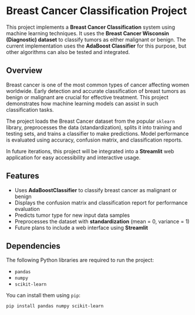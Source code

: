# **Breast Cancer Classification Project**

This project implements a **Breast Cancer Classification** system using machine learning techniques. It uses the **Breast Cancer Wisconsin (Diagnostic) dataset** to classify tumors as either malignant or benign. The current implementation uses the **AdaBoost Classifier** for this purpose, but other algorithms can also be tested and integrated.

## **Overview**

Breast cancer is one of the most common types of cancer affecting women worldwide. Early detection and accurate classification of breast tumors as benign or malignant are crucial for effective treatment. This project demonstrates how machine learning models can assist in such classification tasks.

The project loads the Breast Cancer dataset from the popular `sklearn` library, preprocesses the data (standardization), splits it into training and testing sets, and trains a classifier to make predictions. Model performance is evaluated using accuracy, confusion matrix, and classification reports.

In future iterations, this project will be integrated into a **Streamlit** web application for easy accessibility and interactive usage.

## **Features**

- Uses **AdaBoostClassifier** to classify breast cancer as malignant or benign
- Displays the confusion matrix and classification report for performance evaluation
- Predicts tumor type for new input data samples
- Preprocesses the dataset with **standardization** (mean = 0, variance = 1)
- Future plans to include a web interface using **Streamlit**

## **Dependencies**

The following Python libraries are required to run the project:

- `pandas`
- `numpy`
- `scikit-learn`

You can install them using `pip`:

```bash
pip install pandas numpy scikit-learn
